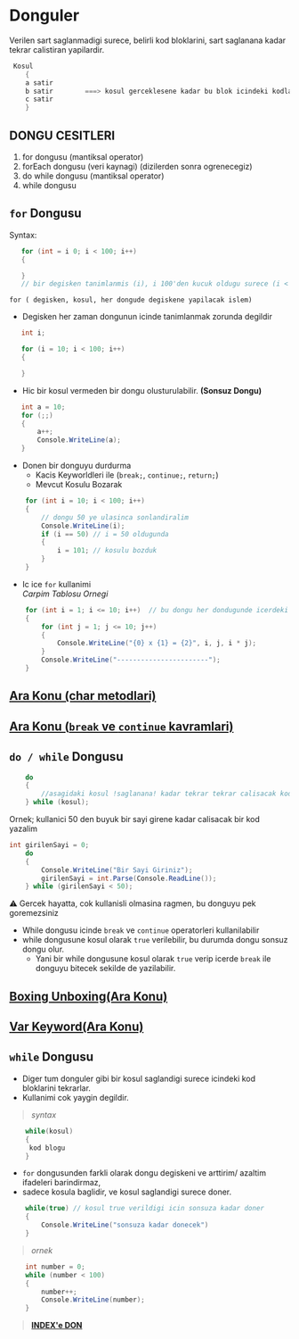 # Donguler

Verilen sart saglanmadigi surece, belirli kod bloklarini, sart saglanana kadar tekrar calistiran yapilardir.

```C#
 Kosul
    {
    a satir
    b satir        ===> kosul gerceklesene kadar bu blok icindeki kodlari tekrar terkar calistir
    c satir
    }
```

## **DONGU CESITLERI**

 1. for dongusu (mantiksal operator)
 2. forEach dongusu (veri kaynagi) (dizilerden sonra ogrenecegiz)
 3. do while dongusu (mantiksal operator)
 4. while dongusu

## `for` Dongusu

 Syntax:

 ```C#
    for (int = i 0; i < 100; i++)  
    {

    }
    // bir degisken tanimlanmis (i), i 100'den kucuk oldugu surece (i < 100), asagidaki kod blogunu calistir, her tekrarda i'yi bir arttir (i++)
 ```

 `for ( degisken, kosul, her dongude degiskene yapilacak islem)`

* Degisken her zaman dongunun icinde tanimlanmak zorunda degildir

 ```C#
    int i;

    for (i = 10; i < 100; i++)
    {

    }
 ```

* Hic bir kosul vermeden bir dongu olusturulabilir. **(Sonsuz Dongu)**

 ```C#
    int a = 10;
    for (;;)
    {
        a++;
        Console.WriteLine(a);
    }
 ```

* Donen bir donguyu durdurma
  * Kacis Keyworldleri ile (`break;`, `continue;`, `return;`)
  * Mevcut Kosulu Bozarak

```C#
    for (int i = 10; i < 100; i++)
    {
        // dongu 50 ye ulasinca sonlandiralim
        Console.WriteLine(i);
        if (i == 50) // i = 50 oldugunda
        {
            i = 101; // kosulu bozduk
        }
    }
```

* Ic ice `for` kullanimi
\
*Carpim Tablosu Ornegi*

```C#
    for (int i = 1; i <= 10; i++)  // bu dongu her dondugunde icerdeki dongu 10 kere donecek. 
    {
        for (int j = 1; j <= 10; j++)
        {
            Console.WriteLine("{0} x {1} = {2}", i, j, i * j);
        }
        Console.WriteLine("-----------------------");
    }
```

## [Ara Konu (char metodlari)](README(char-metodlari).md)

## [Ara Konu (`break` ve `continue` kavramlari)](README(break-continue).md)

## `do / while` Dongusu

```C#
    do
    {
        //asagidaki kosul !saglanana! kadar tekrar tekrar calisacak kod blogu
    } while (kosul);
```

Ornek; kullanici 50 den buyuk bir sayi girene kadar calisacak bir kod yazalim

```C#
int girilenSayi = 0;
    do
    {
        Console.WriteLine("Bir Sayi Giriniz");
        girilenSayi = int.Parse(Console.ReadLine());
    } while (girilenSayi < 50);
```

:warning: Gercek hayatta, cok kullanisli olmasina ragmen, bu donguyu pek goremezsiniz

* While dongusu icinde `break` ve `continue` operatorleri kullanilabilir
* while dongusune kosul olarak `true` verilebilir, bu durumda dongu sonsuz dongu olur.
  * Yani bir while dongusune kosul olarak `true` verip icerde `break` ile donguyu bitecek sekilde de yazilabilir.

## [Boxing Unboxing(Ara Konu)](README(boxing-unboxing).md)

## [Var Keyword(Ara Konu)](README(var-keyword).md)

## `while` Dongusu

* Diger tum donguler gibi bir kosul saglandigi surece icindeki kod bloklarini tekrarlar.
* Kullanimi cok yaygin degildir.

>*syntax*

```C#
    while(kosul)
    {
     kod blogu
    }
```

* `for` dongusunden farkli olarak dongu degiskeni ve arttirim/ azaltim ifadeleri barindirmaz,
* sadece kosula baglidir, ve kosul saglandigi surece doner.

```C#
    while(true) // kosul true verildigi icin sonsuza kadar doner
    {
        Console.WriteLine("sonsuza kadar donecek")
    }
```

>*ornek*

```C#
    int number = 0;
    while (number < 100)
    {
        number++;
        Console.WriteLine(number);
    }
```

> [**INDEX'e DON**](/README.md)
